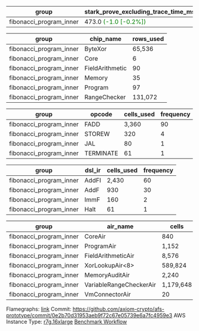| group | stark_prove_excluding_trace_time_ms | total_cells | total_cells_used | trace_gen_time_ms |
| --- | --- | --- | --- | --- |
| fibonacci_program_inner | 473.0 <span style="color: green">(-1.0 [-0.2%])</span> | 1,782,300 | 200,526 | 0.0 |

| group | chip_name | rows_used |
| --- | --- | --- |
| fibonacci_program_inner | ByteXor | 65,536 |
| fibonacci_program_inner | Core | 6 |
| fibonacci_program_inner | FieldArithmetic | 90 |
| fibonacci_program_inner | Memory | 35 |
| fibonacci_program_inner | Program | 97 |
| fibonacci_program_inner | RangeChecker | 131,072 |

| group | opcode | cells_used | frequency |
| --- | --- | --- | --- |
| fibonacci_program_inner | FADD | 3,360 | 90 |
| fibonacci_program_inner | STOREW | 320 | 4 |
| fibonacci_program_inner | JAL | 80 | 1 |
| fibonacci_program_inner | TERMINATE | 61 | 1 |

| group | dsl_ir | cells_used | frequency |
| --- | --- | --- | --- |
| fibonacci_program_inner | AddFI | 2,430 | 60 |
| fibonacci_program_inner | AddF | 930 | 30 |
| fibonacci_program_inner | ImmF | 160 | 2 |
| fibonacci_program_inner | Halt | 61 | 1 |

| group | air_name | cells | constraints | interactions | main_cols | perm_cols | prep_cols | quotient_deg | rows |
| --- | --- | --- | --- | --- | --- | --- | --- | --- | --- |
| fibonacci_program_inner | CoreAir | 840 | 114 | 19 | 61 | 44 | 0 | 2 | 8 |
| fibonacci_program_inner | ProgramAir<BabyBear> | 1,152 | 4 | 1 | 1 | 8 | 9 | 1 | 128 |
| fibonacci_program_inner | FieldArithmeticAir | 8,576 | 28 | 15 | 31 | 36 | 0 | 2 | 128 |
| fibonacci_program_inner | XorLookupAir<8> | 589,824 | 4 | 1 | 1 | 8 | 3 | 1 | 65,536 |
| fibonacci_program_inner | MemoryAuditAir | 2,240 | 21 | 6 | 19 | 16 | 0 | 2 | 64 |
| fibonacci_program_inner | VariableRangeCheckerAir | 1,179,648 | 4 | 1 | 1 | 8 | 2 | 1 | 131,072 |
| fibonacci_program_inner | VmConnectorAir | 20 | 4 | 2 | 2 | 8 | 1 | 2 | 2 |



Flamegraphs: [link](https://github.com/axiom-crypto/afs-prototype/actions/runs/11082129140/artifacts/1990387239)
Commit: https://github.com/axiom-crypto/afs-prototype/commit/0e2b70d31953aeb9f72c67e05739e6a7fc4959e3
AWS Instance Type: [r7g.16xlarge](https://instances.vantage.sh/aws/ec2/r7g.16xlarge)
[Benchmark Workflow](https://github.com/axiom-crypto/afs-prototype/actions/runs/11082129140)
